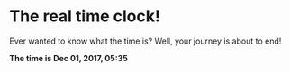 # The real time clock!

Ever wanted to know what the time is? Well, your journey is about to end!

**The time is Dec 01, 2017, 05:35**